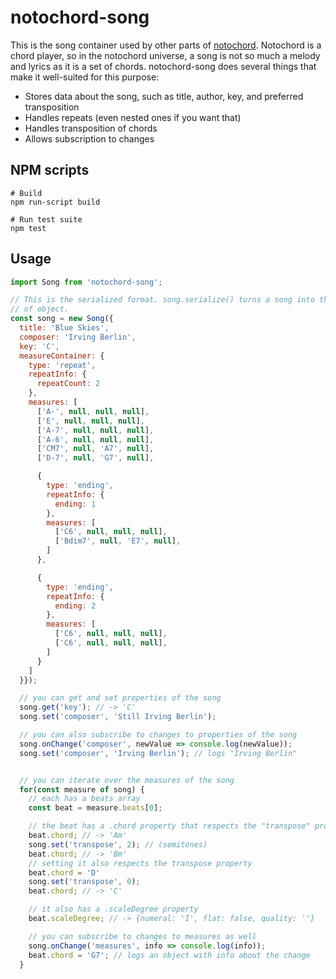 # notochord-song

This is the song container used by other parts of [notochord](http://notochord.herokuapp.com).
Notochord is a chord player, so in the notochord universe, a song is not so much
a melody and lyrics as it is a set of chords. notochord-song does several things
that make it well-suited for this purpose:

- Stores data about the song, such as title, author, key, and preferred
  transposition
- Handles repeats (even nested ones if you want that)
- Handles transposition of chords
- Allows subscription to changes

## NPM scripts

```shell
# Build
npm run-script build

# Run test suite
npm test
```

## Usage

```javascript
import Song from 'notochord-song';

// This is the serialized format. song.serialize() turns a song into this kind
// of object.
const song = new Song({
  title: 'Blue Skies',
  composer: 'Irving Berlin',
  key: 'C',
  measureContainer: {
    type: 'repeat',
    repeatInfo: {
      repeatCount: 2
    },
    measures: [
      ['A-', null, null, null],
      ['E', null, null, null],
      ['A-7', null, null, null],
      ['A-6', null, null, null],
      ['CM7', null, 'A7', null],
      ['D-7', null, 'G7', null],

      {
        type: 'ending',
        repeatInfo: {
          ending: 1
        },
        measures: [
          ['C6', null, null, null],
          ['Bdim7', null, 'E7', null],
        ]
      },

      {
        type: 'ending',
        repeatInfo: {
          ending: 2
        },
        measures: [
          ['C6', null, null, null],
          ['C6', null, null, null],
        ]
      }
    ]
  }});

  // you can get and set properties of the song
  song.get('key'); // -> 'C'
  song.set('composer', 'Still Irving Berlin');

  // you can also subscribe to changes to properties of the song
  song.onChange('composer', newValue => console.log(newValue));
  song.set('composer', 'Irving Berlin'); // logs "Irving Berlin"


  // you can iterate over the measures of the song
  for(const measure of song) {
    // each has a beats array
    const beat = measure.beats[0];

    // the beat has a .chord property that respects the "transpose" property of the song
    beat.chord; // -> 'Am'
    song.set('transpose', 2); // (semitones)
    beat.chord; // -> 'Bm'
    // setting it also respects the transpose property
    beat.chord = 'D'
    song.set('transpose', 0);
    beat.chord; // -> 'C'

    // it also has a .scaleDegree property
    beat.scaleDegree; // -> {numeral: 'I', flat: false, quality: ''}

    // you can subscribe to changes to measures as well
    song.onChange('measures', info => console.log(info));
    beat.chord = 'G7'; // logs an object with info about the change
  }
```